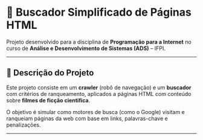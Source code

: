 # 🔎 Buscador Simplificado de Páginas HTML


Projeto desenvolvido para a disciplina de **Programação para a Internet** no curso de **Análise e Desenvolvimento de Sistemas (ADS)** – IFPI.

---

## 📄 Descrição do Projeto

Este projeto consiste em um **crawler** (robô de navegação) e um **buscador** com critérios de ranqueamento, aplicados a páginas HTML com conteúdo sobre **filmes de ficção científica**.

O objetivo é simular como motores de busca (como o Google) visitam e ranqueiam páginas da web com base em links, palavras-chave e penalizações.

---

